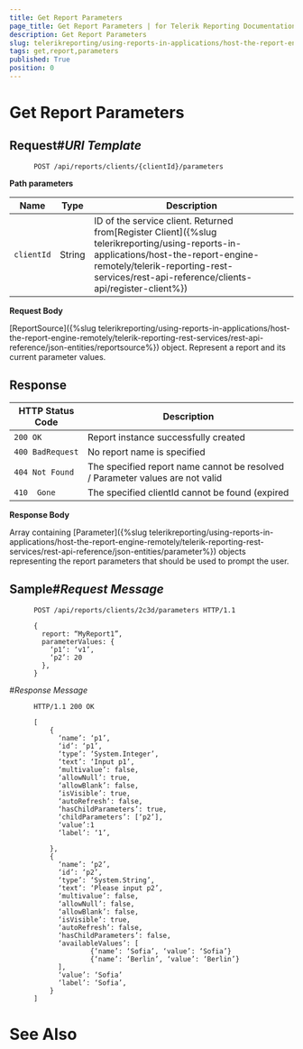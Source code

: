 ```yaml
---
title: Get Report Parameters
page_title: Get Report Parameters | for Telerik Reporting Documentation
description: Get Report Parameters
slug: telerikreporting/using-reports-in-applications/host-the-report-engine-remotely/telerik-reporting-rest-services/rest-api-reference/report-parameters-api/get-report-parameters
tags: get,report,parameters
published: True
position: 0
---
```


# Get Report Parameters



## Request#_URI Template_

	
          POST /api/reports/clients/{clientId}/parameters
        



__Path parameters__


| Name | Type | Description |
| ------ | ------ | ------ |
|`clientId`|String|ID of the service client. Returned from[Register Client]({%slug telerikreporting/using-reports-in-applications/host-the-report-engine-remotely/telerik-reporting-rest-services/rest-api-reference/clients-api/register-client%})|




__Request Body__

[ReportSource]({%slug telerikreporting/using-reports-in-applications/host-the-report-engine-remotely/telerik-reporting-rest-services/rest-api-reference/json-entities/reportsource%}) object. Represent a report and its current parameter values.
        

## Response


| HTTP Status Code | Description |
| ------ | ------ |
|`200 OK`|Report instance successfully created|
|`400 BadRequest`|No report name is specified|
|`404 Not Found`|The specified report name cannot be resolved / Parameter values are not valid|
|`410  Gone`|The specified clientId cannot be found (expired|




__Response Body__

Array containing [Parameter]({%slug telerikreporting/using-reports-in-applications/host-the-report-engine-remotely/telerik-reporting-rest-services/rest-api-reference/json-entities/parameter%}) objects representing the report parameters that should be used to prompt the user.
        

## Sample#_Request Message_

	
          POST /api/reports/clients/2c3d/parameters HTTP/1.1

          {
            report: “MyReport1”,
            parameterValues: {
	          ‘p1’: ‘v1’,
	          ‘p2’: 20
            },
          }
          

#_Response Message_

	
          HTTP/1.1 200 OK

          [
              { 
                ‘name’: ‘p1’,
                ‘id’: ‘p1’,
                ‘type’: ‘System.Integer’,
                ‘text’: ‘Input p1’,
                ‘multivalue’: false,
                ‘allowNull’: true,
                ‘allowBlank’: false,
                ‘isVisible’: true,
                ‘autoRefresh’: false,
                ‘hasChildParameters’: true,
                ‘childParameters’: [‘p2’],
                ‘value’:1
                ‘label’: ‘1’,

              },
              { 
                ‘name’: ‘p2’,
                ‘id’: ‘p2’,
                ‘type’: ‘System.String’,
                ‘text’: ‘Please input p2’,
                ‘multivalue’: false,
                ‘allowNull’: false,
                ‘allowBlank’: false,
                ‘isVisible’: true,
                ‘autoRefresh’: false,
                ‘hasChildParameters’: false,
                ‘availableValues’: [ 
                        {‘name’: ‘Sofia’, ‘value’: ‘Sofia’}
                        {‘name’: ‘Berlin’, ‘value’: ‘Berlin’}
                ],
                ‘value’: ‘Sofia’
                ‘label’: ‘Sofia’,
              }
          ]
          



# See Also
